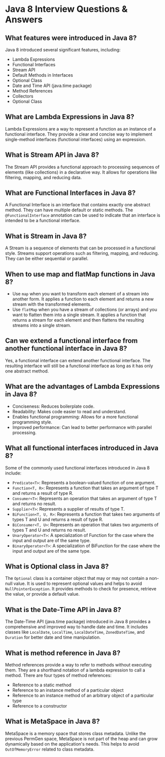 # Java 8 Interview Questions & Answers

## What features were introduced in Java 8?

Java 8 introduced several significant features, including:

- Lambda Expressions
- Functional Interfaces
- Stream API
- Default Methods in Interfaces
- Optional Class
- Date and Time API (java.time package)
- Method References
- Collectors
- Optional Class

## What are Lambda Expressions in Java 8?

Lambda Expressions are a way to represent a function as an instance of a functional interface. They provide a clear and
concise way to implement single-method interfaces (functional interfaces) using an expression.

## What is Stream API in Java 8?

The Stream API provides a functional approach to processing sequences of elements (like collections) in a declarative
way. It allows for operations like filtering, mapping, and reducing data.

## What are Functional Interfaces in Java 8?

A Functional Interface is an interface that contains exactly one abstract method. They can have multiple default or
static methods. The `@FunctionalInterface` annotation can be used to indicate that an interface is intended to be a
functional interface.

## What is Stream in Java 8?

A Stream is a sequence of elements that can be processed in a functional style. Streams support operations such as
filtering, mapping, and reducing. They can be either sequential or parallel.

## When to use map and flatMap functions in Java 8?

- Use `map` when you want to transform each element of a stream into another form. It applies a function to each element
  and returns a new stream with the transformed elements.
- Use `flatMap` when you have a stream of collections (or arrays) and you want to flatten them into a single stream. It
  applies a function that returns a stream for each element and then flattens the resulting streams into a single
  stream.

## Can we extend a functional interface from another functional interface in Java 8?

Yes, a functional interface can extend another functional interface. The resulting interface will still be a
functional interface as long as it has only one abstract method.

## What are the advantages of Lambda Expressions in Java 8?

- Conciseness: Reduces boilerplate code.
- Readability: Makes code easier to read and understand.
- Enables functional programming: Allows for a more functional programming style.
- Improved performance: Can lead to better performance with parallel processing.

## What all functional interfaces introduced in Java 8?

Some of the commonly used functional interfaces introduced in Java 8 include:

- `Predicate<T>`: Represents a boolean-valued function of one argument.
- `Function<T, R>`: Represents a function that takes an argument of type T and returns a result of type R.
- `Consumer<T>`: Represents an operation that takes an argument of type T and returns no result.
- `Supplier<T>`: Represents a supplier of results of type T.
- `BiFunction<T, U, R>`: Represents a function that takes two arguments of types T and U and returns a result of type R.
- `BiConsumer<T, U>`: Represents an operation that takes two arguments of types T and U and returns no result.
- `UnaryOperator<T>`: A specialization of Function for the case where the input and output are of the same type.
- `BinaryOperator<T>`: A specialization of BiFunction for the case where the input and output are of the same type.

## What is Optional class in Java 8?

The `Optional` class is a container object that may or may not contain a non-null value. It is used to represent
optional values and helps to avoid `NullPointerException`. It provides methods to check for presence, retrieve the 
value, or provide a default value.

## What is the Date-Time API in Java 8?

The Date-Time API (java.time package) introduced in Java 8 provides a comprehensive and improved way to handle date and
time.
It includes classes like `LocalDate`, `LocalTime`, `LocalDateTime`, `ZonedDateTime`, and `Duration` for better date and
time manipulation.

## What is method reference in Java 8?

Method references provide a way to refer to methods without executing them. They are a shorthand notation of a lambda
expression to call a method. There are four types of method references:

- Reference to a static method
- Reference to an instance method of a particular object
- Reference to an instance method of an arbitrary object of a particular type
- Reference to a constructor

## What is MetaSpace in Java 8?

MetaSpace is a memory space that stores class metadata. Unlike the previous PermGen space, MetaSpace is not part of the
heap and can grow dynamically based on the application's needs. This helps to avoid `OutOfMemoryError` related to class
metadata.

